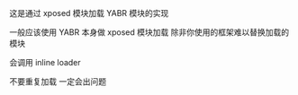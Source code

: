 这是通过 xposed 模块加载 YABR 模块的实现

一般应该使用 YABR 本身做 xposed 模块加载
除非你使用的框架难以替换加载的模块

会调用 inline loader

不要重复加载 一定会出问题